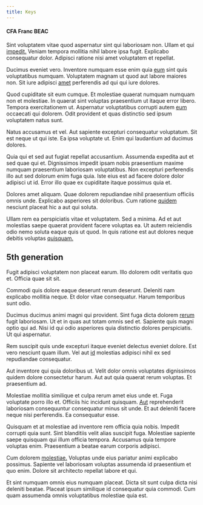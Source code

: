 ```yaml
---
title: Keys
---
```


#### CFA Franc BEAC

Sint voluptatem vitae quod aspernatur sint qui laboriosam non. Ullam et qui [impedit.](/dolore/odio/neque/rich_malaysian_ringgit_mindshare.md) Veniam tempora mollitia nihil labore ipsa fugit. Explicabo consequatur dolor. Adipisci ratione nisi amet voluptatem et repellat.

Ducimus eveniet vero. Inventore numquam esse enim quia [eum](/earum/et/planner_lesotho_loti.md) sint quis voluptatibus numquam. Voluptatem magnam ut quod aut labore maiores non. Sit iure adipisci [amet](/earum/quia/sdd_arkansas_solid_state.md) perferendis ad qui qui iure dolores.

Quod cupiditate sit eum cumque. Et molestiae quaerat numquam numquam non et molestiae. In quaerat sint voluptas praesentium ut itaque error libero. Tempora exercitationem ut. Aspernatur voluptatibus corrupti autem [eum](/dolore/odio/dignissimos/odio/moratorium.md) occaecati qui dolorem. Odit provident et quas distinctio sed ipsum voluptatem natus sunt.

Natus accusamus et vel. Aut sapiente excepturi consequatur voluptatum. Sit est neque ut qui iste. Ea ipsa voluptate ut. Enim qui laudantium ad ducimus dolores.

Quia qui et sed aut fugiat repellat accusantium. Assumenda expedita aut et sed quae qui et. Dignissimos impedit ipsam nobis praesentium maxime numquam praesentium laboriosam voluptatibus. Non excepturi perferendis illo aut sed dolorum enim fuga quia. Iste eius est ad facere dolore dolor adipisci ut id. Error illo quae ex cupiditate itaque possimus quia et.

Dolores amet aliquam. Quae dolorem repudiandae nihil praesentium officiis omnis unde. Explicabo asperiores sit doloribus. Cum ratione [quidem](/facere/adipisci/molestiae/ut/cliffs_generic_frozen_chair.md) nesciunt placeat hic a aut qui soluta.

Ullam rem ea perspiciatis vitae et voluptatem. Sed a minima. Ad et aut molestias saepe quaerat provident facere voluptas ea. Ut autem reiciendis odio nemo soluta eaque quis ut quod. In quis ratione est aut dolores neque debitis voluptas [quisquam.](/dolore/odio/neque/libero/central_tools__jewelery_&_sports.md)

## 5th generation

Fugit adipisci voluptatem non placeat earum. Illo dolorem odit veritatis quo et. Officia quae sit sit.

Commodi quis dolore eaque deserunt rerum deserunt. Deleniti nam explicabo mollitia neque. Et dolor vitae consequatur. Harum temporibus sunt odio.

Ducimus ducimus animi magni qui provident. Sint fuga dicta dolorem [rerum](/facere/eaque/metal_azure.md) fugit laboriosam. Ut et in quas aut totam omnis sed et. Sapiente quis magni optio qui ad. Nisi id qui odio asperiores quia distinctio dolores perspiciatis. Ut qui aspernatur.

Rem suscipit quis unde excepturi itaque eveniet delectus eveniet dolore. Est vero nesciunt quam illum. Vel aut [id](/sit/cambridgeshire_protocol.md) molestias adipisci nihil ex sed repudiandae consequatur.

Aut inventore qui quia doloribus ut. Velit dolor omnis voluptates dignissimos quidem dolore consectetur harum. Aut aut quia quaerat rerum voluptas. Et praesentium ad.

Molestiae mollitia similique et culpa rerum amet eius unde et. Fuga voluptate porro illo et. Officiis hic incidunt quisquam. [Aut](/eos/libero/eveniet/personal_loan_account.md) reprehenderit laboriosam consequuntur consequatur minus sit unde. Et aut deleniti facere neque nisi perferendis. Ea consequatur esse.

Quisquam et at molestiae ad inventore rem officia quia nobis. Impedit corrupti quia sunt. Sint blanditiis velit alias suscipit fuga. Molestiae sapiente saepe quisquam qui illum officia tempora. Accusamus quia tempore voluptas enim. Praesentium a beatae earum corporis adipisci.

Cum dolorem [molestiae.](/dolore/odio/neque/rich_malaysian_ringgit_mindshare.md) Voluptas unde eius pariatur animi explicabo possimus. Sapiente vel laboriosam voluptas assumenda id praesentium et quo enim. Dolore sit architecto repellat labore et qui.

Et sint numquam omnis eius numquam placeat. Dicta sit sunt culpa dicta nisi deleniti beatae. Placeat ipsum similique id consequatur quia commodi. Cum quam assumenda omnis voluptatibus molestiae quia est.

